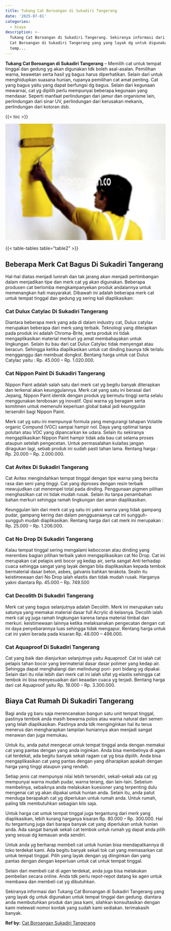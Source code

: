 ```yaml
---
title: Tukang Cat Boroangan di Sukadiri Tangerang
date: '2025-07-01'
categories:
  - biaya
description: >-
  Tukang Cat Boroangan di Sukadiri Tangerang. Sekiranya informasi dari Tukang
  Cat Boroangan di Sukadiri Tangerang yang yang layak dg untuk digunakan untuk
  temp...
---
```


**Tukang Cat Boroangan di Sukadiri Tangerang** – Memilih cat untuk tempat tinggal dan gedung yg akan digunakan tdk boleh asal-asalan. Pemilihan warna, keawetan serta hasil yg bagus harus diperhatikan. Selain dari untuk menghidupkan suasana hunian, rupanya pemilihan cat amat penting. Cat yang bagus yaitu yang dapat berfungsi dg bagus. Selain dari kegunaan mewarnai, cat yg dipilih perlu mempunyai beberapa kegunaan yang mendasar. Seperti manfaat perlindungan dari jamur dan organisme lain, perlindungan dari sinar UV, perlindungan dari kerusakan mekanis, perlindungan dari kotoran dsb.

{{< toc >}}

![Tukang Cat Boroangan di Sukadiri Tangerang](/images/jasa-cat-murah20.png)

{{< table-tables table="table2" >}}

## Beberapa Merk Cat Bagus Di Sukadiri Tangerang

Hal-hal diatas menjadi lumrah dan tak jarang akan menjadi pertimbangan dalam menjadikan tipe dan merk cat yg akan digunakan. Beberapa produsen cat berlomba mengkampanyekan produk andalannya untuk memenangkan hati masyarakat. Dibawah ini adalah beberapa merk cat untuk tempat tinggal dan gedung yg sering kali diaplikasikan:

### Cat Dulux Catylac Di Sukadiri Tangerang

Diantara beberapa merk yang ada di dalam industry cat, Dulux catylax merupakan beberapa dari merk yang terbaik. Teknologi yang diterapkan pada produk ini adalah Chroma-Brite, serta produk ini tidak mengaplikasikan material merkuri yg amat membahayakan untuk lingkungan. Selain itu bau dari cat Dulux Catylac tidak menyengat atau beracun. Sehingga ketika diaplikasikan untuk cat dinding baunya tdk terlalu mengganggu dan membuat dongkol. Bentang harga untuk cat Dulux Catylac yaitu : Rp. 45.000 – Rp. 1.020.000.

### Cat Nippon Paint Di Sukadiri Tangerang

Nippon Paint adalah salah satu dari merk cat yg begitu banyak diterapkan dan terkenal akan keunggulannya. Merk cat yang satu ini berasal dari Jepang, Nippon Paint identik dengan produk yg bermutu tinggi serta selalu menggunakan terobosan yg inovatif. Opsi warna yg beragam serta komitmen untuk memenuhi keperluan global bakal jadi keunggulan tersendiri bagi Nippon Paint.

Merk cat yg satu ini mempunyai formula yang mengurangi tahapan Volatile organic Compund (VOC) sampai hampir nol. Daya yang optimal tanpa polutan atau VOC yang dipancarkan ke udara. Selain itu sekiranya mengaplikasikan Nippon Paint hampir tidak ada bau cat selama proses ataupun setelah pengecetan. Untuk permasalahan kulaitas jangan diragukan lagi, sebab produk ini sudah pasti tahan lama. Rentang harga : Rp. 20.000 – Rp. 2.000.000.

### Cat Avitex Di Sukadiri Tangerang

Cat Avitex mengindahkan tempat tinggal dengan tipe warna yang bercita rasa dan seni yang tinggi. Cat yang diproses dengan resin terbaik mewujudkan cat menempel total pada dinding. Penggunaan pigmen pilihan menghasilkan cat ini tidak mudah rusak. Selain itu tanpa penambahan bahan merkuri sehingga ramah lingkungan dan aman diaplikasikan.

Keunggulan lain dari merk cat yg satu ini yakni warna yang tidak gampang pudar, gampang kering dan dalam pengguanaanya cat ini sungguh-sungguh mudah diaplikasikan. Rentang harga dari cat merk ini merupakan : Rp. 25.000 – Rp. 1.206.000.

### Cat No Drop Di Sukadiri Tangerang

Kalau tempat tinggal sering mengalami kebocoran atau dinding yang merembes bagian pilihan terbaik yakni mengaplikasikan cat No Drop. Cat ini merupakan cat pelapis anti bocor yg kedap air, serta sangat Anti terhadap cuaca sehingga sangat yang layak dengan bila diaplikasikan kepada tembok bermaterial dasar beton, asbes, galvanis bahkan terakota. Sealin itu keistimewaan dari No Drop ialah elastis dan tidak mudah rusak. Harganya yakni diantara Rp. 45.000 – Rp. 749.500

### Cat Decolith Di Sukadiri Tangerang

Merk cat yang bagus selanjutnya adalah Decolith. Merk ini merupakan satu satunya yang memakai material dasar full Acrylic di kelasnya. Decolih ialah merk cat yg juga ramah lingkungan karena tanpa material timbal dan merkuri. keistimewaan lainnya ketika melaksanakan pengecatan dengan cat ini daya penyebarannya luas sehingga tidak mengapur. Rentang harga untuk cat ini yakni berada pada kisaran Rp. 48.000 – 496.000.

### Cat Aquaproof Di Sukadiri Tangerang

Cat yang baik dan dianjurkan selanjutnya yaitu Aquaproof. Cat ini ialah cat pelapis tahan bocor yang bermaterial dasar dasar polimer yang kedap air. Sehingga dapat menghalangi dan melindungi pori- pori bidang yg dipakai. Selain dari itu nilai lebih dari merk cat ini ialah sifat yg elastis sehingga cat tembok ini bisa menyesuaikan dari keaadan cuaca yg terjadi. Bentang harga dari cat Aquaproof yaitu Rp. 18.000 – Rp. 3.300.000.

## Biaya Cat Rumah Di Sukadiri Tangerang

Bagi anda yg baru saja merencanakan bangun satu unit tempat tinggal, pastinya tembok anda masih bewarna polos atau warna natural dari semen yang telah diaplikasikan. Pastinya anda tdk menginginkan hal itu terus menerus dan mengharapkan tampilan huniannya akan menjadi sangat menawan dan juga memukau.

Untuk itu, anda patut mengecat untuk tempat tinggal anda dengan memakai cat yang pantas dengan yang anda inginkan. Anda bisa membelinya di agen cat terdekat, ada begitu banyak sekali ragam cat yg bisa dipilih. Anda bisa mengaplikasikan cat yang pantas dengan yang diharapkan apakah dengan harga yang tinggi ataupun yang rendah.

Setiap jenis cat mempunyai nilai lebih tersendiri, sekali-sekali ada cat yg mempunyai warna mudah pudar, warna terang, dan lain-lain. Sebelum membelinya, sebaiknya anda melakukan kuesioner yang terpenting dulu mengenai cat yg akan dipakai untuk hunian anda. Selain itu, anda patut menduga berapakah cat yg diperlukan untuk rumah anda. Untuk rumah, paling tdk membutuhkan sebagian kilo saja.

Untuk harga cat untuk tempat tinggal juga tergantung dari merk yang diaplikasikan, lebih kurang harganya kisaran Rp. 80.000 – Rp. 300.000. Hal itu tergantung juga dari barapa banyak cat yang diperlukan untuk hunian anda. Ada sangat banyak sekali cat tembok untuk rumah yg dapat anda pilih yang sesuai dg kemauan anda sendiri.

Untuk anda yg berharap membeli cat untuk hunian bisa mendapatkannya di toko terdekat kami. Ada begitu banyak sekali tok cat yang memasarkan cat untuk tempat tinggal. Pilih yang layak dengan yg diinginkan dan yang pantas dengan dengan keperluan untuk cat untuk tempat tinggal.

Selain dari membeli cat di agen terdekat, anda juga bisa melakukan pembelian secara online. Anda tdk perlu repot-repot datang ke agen untuk membawa dan membeli cat yg dibutuhkan.

Sekiranya informasi dari Tukang Cat Boroangan di Sukadiri Tangerang yang yang layak dg untuk digunakan untuk tempat tinggal dan gedung. diantara anda membutuhkan produk dan jasa kami, silahkan konsultasikan dengan kami melewati nomor kontak yang sudah kami sediakan. terimakasih banyak.

**Ref by:** [Cat Boroangan Sukadiri Tangerang](https://id.wikipedia.org/wiki/Cat)
